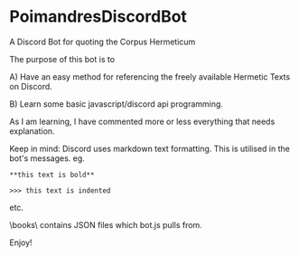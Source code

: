 # PoimandresDiscordBot
A  Discord Bot for quoting the Corpus Hermeticum

The purpose of this bot is to

A) Have an easy  method for referencing the freely available Hermetic Texts on Discord.

B) Learn some basic javascript/discord api programming.

As I am learning, I have commented more or less everything that needs explanation.

Keep in mind: Discord uses markdown text formatting. This is utilised in the bot's messages. eg.

`**this text is bold** `

`>>> this text is indented`

etc.

\books\ contains JSON files which bot.js pulls from.

Enjoy!
